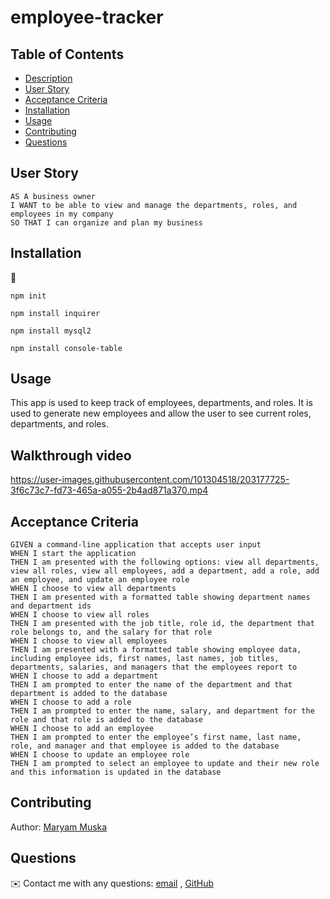 # employee-tracker

## Table of Contents
- [Description](#description)
- [User Story](#user-story)
- [Acceptance Criteria](#acceptance-criteria)
- [Installation](#installation)
- [Usage](#usage)
- [Contributing](#contributing)
- [Questions](#questions)

## User Story
  
```
AS A business owner
I WANT to be able to view and manage the departments, roles, and employees in my company
SO THAT I can organize and plan my business
```
  

## Installation
💾   
  
`npm init`
  
`npm install inquirer`

`npm install mysql2`

`npm install console-table`


## Usage

This app is used to keep track of employees, departments, and roles. It is used to generate new employees and allow the user to see current roles, departments, and roles.

## Walkthrough video


https://user-images.githubusercontent.com/101304518/203177725-3f6c73c7-fd73-465a-a055-2b4ad871a370.mp4


  
## Acceptance Criteria
  
``` 
GIVEN a command-line application that accepts user input
WHEN I start the application
THEN I am presented with the following options: view all departments, view all roles, view all employees, add a department, add a role, add an employee, and update an employee role
WHEN I choose to view all departments
THEN I am presented with a formatted table showing department names and department ids
WHEN I choose to view all roles
THEN I am presented with the job title, role id, the department that role belongs to, and the salary for that role
WHEN I choose to view all employees
THEN I am presented with a formatted table showing employee data, including employee ids, first names, last names, job titles, departments, salaries, and managers that the employees report to
WHEN I choose to add a department
THEN I am prompted to enter the name of the department and that department is added to the database
WHEN I choose to add a role
THEN I am prompted to enter the name, salary, and department for the role and that role is added to the database
WHEN I choose to add an employee
THEN I am prompted to enter the employee’s first name, last name, role, and manager and that employee is added to the database
WHEN I choose to update an employee role
THEN I am prompted to select an employee to update and their new role and this information is updated in the database 
```


## Contributing
Author: [Maryam Muska](https://github.com/maryam-muska)

## Questions
✉️ Contact me with any questions: [email](mailto:maryammuska@yahoo.com) , [GitHub](https://github.com/maryam-muska)<br />
